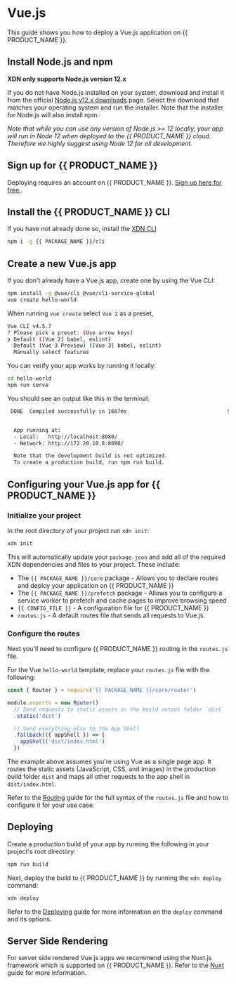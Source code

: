 # Vue.js

This guide shows you how to deploy a Vue.js application on {{ PRODUCT_NAME }}.

## Install Node.js and npm

**XDN only supports Node.js version 12.x**

If you do not have Node.js installed on your system, download and install it from the official [Node.js v12.x downloads](https://nodejs.org/dist/latest-v12.x/) page. Select the download that matches your operating system and run the installer. Note that the installer for Node.js will also install npm.

_Note that while you can use any version of Node.js >= 12 locally, your app will run in Node 12 when deployed to the {{ PRODUCT_NAME }} cloud. Therefore we highly suggest using Node 12 for all development._

## Sign up for {{ PRODUCT_NAME }}

Deploying requires an account on {{ PRODUCT_NAME }}. [Sign up here for free.](https://moovweb.app/signup).

## Install the {{ PRODUCT_NAME }} CLI

If you have not already done so, install the [XDN CLI](cli)

```bash
npm i -g {{ PACKAGE_NAME }}/cli
```

## Create a new Vue.js app

If you don't already have a Vue.js app, create one by using the Vue CLI:

```bash
npm install -g @vue/cli @vue/cli-service-global
vue create hello-world
```

When running `vue create` select `Vue 2` as a preset,

```bash
Vue CLI v4.5.7
? Please pick a preset: (Use arrow keys)
❯ Default ([Vue 2] babel, eslint)
  Default (Vue 3 Preview) ([Vue 3] babel, eslint)
  Manually select features
```

You can verify your app works by running it locally:

```bash
cd hello-world
npm run serve
```

You should see an output like this in the terminal:

```bash
 DONE  Compiled successfully in 1667ms                                9:54:44 AM


  App running at:
  - Local:   http://localhost:8080/
  - Network: http://172.20.10.8:8080/

  Note that the development build is not optimized.
  To create a production build, run npm run build.

```

## Configuring your Vue.js app for {{ PRODUCT_NAME }}

### Initialize your project

In the root directory of your project run `xdn init`:

```bash
xdn init
```

This will automatically update your `package.json` and add all of the required XDN dependencies and files to your project. These include:

- The `{{ PACKAGE_NAME }}/core` package - Allows you to declare routes and deploy your application on {{ PRODUCT_NAME }}
- The `{{ PACKAGE_NAME }}/prefetch` package - Allows you to configure a service worker to prefetch and cache pages to improve browsing speed
- `{{ CONFIG_FILE }}` - A configuration file for {{ PRODUCT_NAME }}
- `routes.js` - A default routes file that sends all requests to Vue.js.

### Configure the routes

Next you'll need to configure {{ PRODUCT_NAME }} routing in the `routes.js` file.

For the Vue `hello-world` template, replace your `routes.js` file with the following:

```js
const { Router } = require('{{ PACKAGE_NAME }}/core/router')

module.exports = new Router()
  // Send requests to static assets in the build output folder `dist`
  .static('dist')

  // Send everything else to the App Shell
  .fallback(({ appShell }) => {
    appShell('dist/index.html')
  })
```

The example above assumes you're using Vue as a single page app. It routes the static assets (JavaScript, CSS, and Images) in the production build folder `dist` and maps all other requests to the app shell in `dist/index.html`.

Refer to the [Routing](routing) guide for the full syntax of the `routes.js` file and how to configure it for your use case.

## Deploying

Create a production build of your app by running the following in your project's root directory:

```bash
npm run build
```

Next, deploy the build to {{ PRODUCT_NAME }} by running the `xdn deploy` command:

```bash
xdn deploy
```

Refer to the [Deploying](deploying) guide for more information on the `deploy` command and its options.

## Server Side Rendering

For server side rendered Vue.js apps we recommend using the Nuxt.js framework which is supported on {{ PRODUCT_NAME }}. Refer to the [Nuxt](nuxt) guide for more information.
